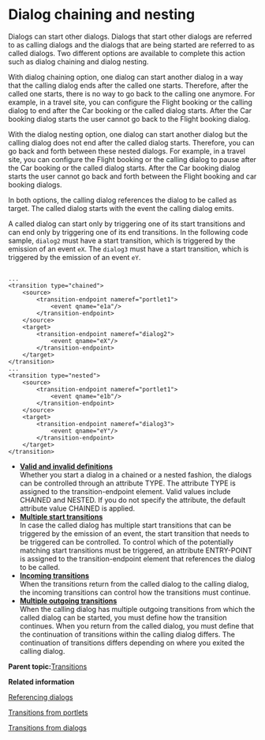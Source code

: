 # Dialog chaining and nesting

Dialogs can start other dialogs. Dialogs that start other dialogs are referred to as calling dialogs and the dialogs that are being started are referred to as called dialogs. Two different options are available to complete this action such as dialog chaining and dialog nesting.

With dialog chaining option, one dialog can start another dialog in a way that the calling dialog ends after the called one starts. Therefore, after the called one starts, there is no way to go back to the calling one anymore. For example, in a travel site, you can configure the Flight booking or the calling dialog to end after the Car booking or the called dialog starts. After the Car booking dialog starts the user cannot go back to the Flight booking dialog.

With the dialog nesting option, one dialog can start another dialog but the calling dialog does not end after the called dialog starts. Therefore, you can go back and forth between these nested dialogs. For example, in a travel site, you can configure the Flight booking or the calling dialog to pause after the Car booking or the called dialog starts. After the Car booking dialog starts the user cannot go back and forth between the Flight booking and car booking dialogs.

In both options, the calling dialog references the dialog to be called as target. The called dialog starts with the event the calling dialog emits.

A called dialog can start only by triggering one of its start transitions and can end only by triggering one of its end transitions. In the following code sample, `dialog2` must have a start transition, which is triggered by the emission of an event `eX`. The `dialog3` must have a start transition, which is triggered by the emission of an event `eY`.

```

...
<transition type="chained">
    <source>
        <transition-endpoint nameref="portlet1">
            <event qname="e1a"/>
        </transition-endpoint>
    </source>
    <target>
        <transition-endpoint nameref="dialog2">
            <event qname="eX"/>
        </transition-endpoint>
    </target>
</transition>
...
<transition type="nested">
    <source>
        <transition-endpoint nameref="portlet1">
            <event qname="e1b"/>
        </transition-endpoint>
    </source>
    <target>
        <transition-endpoint nameref="dialog3">
            <event qname="eY"/>
        </transition-endpoint>
    </target>
</transition>

```

-   **[Valid and invalid definitions](../screenflow/vld_invld_df.md)**  
Whether you start a dialog in a chained or a nested fashion, the dialogs can be controlled through an attribute TYPE. The attribute TYPE is assigned to the transition-endpoint element. Valid values include CHAINED and NESTED. If you do not specify the attribute, the default attribute value CHAINED is applied.
-   **[Multiple start transitions](../screenflow/mtpl_strt_trnstsn.md)**  
In case the called dialog has multiple start transitions that can be triggered by the emission of an event, the start transition that needs to be triggered can be controlled. To control which of the potentially matching start transitions must be triggered, an attribute ENTRY-POINT is assigned to the transition-endpoint element that references the dialog to be called.
-   **[Incoming transitions](../screenflow/incmng_trnstns.md)**  
When the transitions return from the called dialog to the calling dialog, the incoming transitions can control how the transitions must continue.
-   **[Multiple outgoing transitions](../screenflow/mltpl_outgng_trnstns.md)**  
When the calling dialog has multiple outgoing transitions from which the called dialog can be started, you must define how the transition continues. When you return from the called dialog, you must define that the continuation of transitions within the calling dialog differs. The continuation of transitions differs depending on where you exited the calling dialog.

**Parent topic:**[Transitions](../screenflow/transitions.md)

**Related information**  


[Referencing dialogs](../screenflow/ref_dlgs.md)

[Transitions from portlets](../screenflow/trnstn_frm_ptlts_ref.md)

[Transitions from dialogs](../screenflow/trnstn_frm_dlgs_ref.md)

